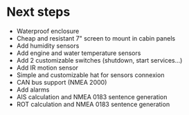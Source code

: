 
# Next steps

* Waterproof enclosure
* Cheap and resistant 7" screen to mount in cabin panels
* Add humidity sensors
* Add engine and water temperature sensors
* Add 2 customizable switches (shutdown, start services...)
* Add IR motion sensor
* Simple and customizable hat for sensors connexion
* CAN bus support (NMEA 2000)
* Add alarms
* AIS calculation and NMEA 0183 sentence generation
* ROT calculation and NMEA 0183 sentence generation


